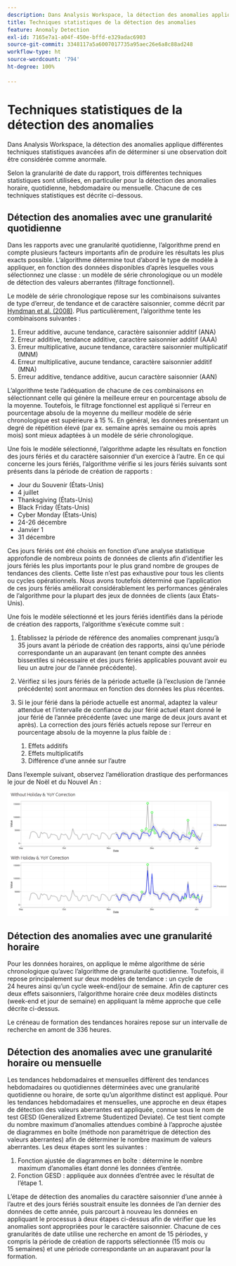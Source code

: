 ```yaml
---
description: Dans Analysis Workspace, la détection des anomalies applique différentes techniques statistiques avancées afin de déterminer si une observation doit être considérée comme anormale.
title: Techniques statistiques de la détection des anomalies
feature: Anomaly Detection
exl-id: 7165e7a1-a04f-450e-bffd-e329adac6903
source-git-commit: 3348117a5a6007017735a95aec26e6a8c88ad248
workflow-type: ht
source-wordcount: '794'
ht-degree: 100%

---
```


# Techniques statistiques de la détection des anomalies

Dans Analysis Workspace, la détection des anomalies applique différentes techniques statistiques avancées afin de déterminer si une observation doit être considérée comme anormale.

Selon la granularité de date du rapport, trois différentes techniques statistiques sont utilisées, en particulier pour la détection des anomalies horaire, quotidienne, hebdomadaire ou mensuelle. Chacune de ces techniques statistiques est décrite ci-dessous.

## Détection des anomalies avec une granularité quotidienne

Dans les rapports avec une granularité quotidienne, l’algorithme prend en compte plusieurs facteurs importants afin de produire les résultats les plus exacts possible. L’algorithme détermine tout d’abord le type de modèle à appliquer, en fonction des données disponibles d’après lesquelles vous sélectionnez une classe : un modèle de série chronologique ou un modèle de détection des valeurs aberrantes (filtrage fonctionnel).

Le modèle de série chronologique repose sur les combinaisons suivantes de type d’erreur, de tendance et de caractère saisonnier, comme décrit par [Hyndman et al. (2008)](https://www.springer.com/us/book/9783540719168). Plus particulièrement, l’algorithme tente les combinaisons suivantes :

1. Erreur additive, aucune tendance, caractère saisonnier additif (ANA)
1. Erreur additive, tendance additive, caractère saisonnier additif (AAA)
1. Erreur multiplicative, aucune tendance, caractère saisonnier multiplicatif (MNM)
1. Erreur multiplicative, aucune tendance, caractère saisonnier additif (MNA)
1. Erreur additive, tendance additive, aucun caractère saisonnier (AAN)

L’algorithme teste l’adéquation de chacune de ces combinaisons en sélectionnant celle qui génère la meilleure erreur en pourcentage absolu de la moyenne. Toutefois, le filtrage fonctionnel est appliqué si l’erreur en pourcentage absolu de la moyenne du meilleur modèle de série chronologique est supérieure à 15 %. En général, les données présentant un degré de répétition élevé (par ex. semaine après semaine ou mois après mois) sont mieux adaptées à un modèle de série chronologique.

Une fois le modèle sélectionné, l’algorithme adapte les résultats en fonction des jours fériés et du caractère saisonnier d’un exercice à l’autre. En ce qui concerne les jours fériés, l’algorithme vérifie si les jours fériés suivants sont présents dans la période de création de rapports :

* Jour du Souvenir (États-Unis)
* 4 juillet
* Thanksgiving (États-Unis)
* Black Friday (États-Unis)
* Cyber Monday (États-Unis)
* 24-26 décembre
* Janvier 1
* 31 décembre

Ces jours fériés ont été choisis en fonction d’une analyse statistique approfondie de nombreux points de données de clients afin d’identifier les jours fériés les plus importants pour le plus grand nombre de groupes de tendances des clients. Cette liste n’est pas exhaustive pour tous les clients ou cycles opérationnels. Nous avons toutefois déterminé que l’application de ces jours fériés améliorait considérablement les performances générales de l’algorithme pour la plupart des jeux de données de clients (aux États-Unis).

Une fois le modèle sélectionné et les jours fériés identifiés dans la période de création des rapports, l’algorithme s’exécute comme suit :

1. Établissez la période de référence des anomalies comprenant jusqu’à 35 jours avant la période de création des rapports, ainsi qu’une période correspondante un an auparavant (en tenant compte des années bissextiles si nécessaire et des jours fériés applicables pouvant avoir eu lieu un autre jour de l’année précédente).
1. Vérifiez si les jours fériés de la période actuelle (à l’exclusion de l’année précédente) sont anormaux en fonction des données les plus récentes.
1. Si le jour férié dans la période actuelle est anormal, adaptez la valeur attendue et l’intervalle de confiance du jour férié actuel étant donné le jour férié de l’année précédente (avec une marge de deux jours avant et après). La correction des jours fériés actuels repose sur l’erreur en pourcentage absolu de la moyenne la plus faible de :

   1. Effets additifs
   1. Effets multiplicatifs
   1. Différence d’une année sur l’autre

Dans l’exemple suivant, observez l’amélioration drastique des performances le jour de Noël et du Nouvel An :

![](assets/anomaly_statistics.png)

## Détection des anomalies avec une granularité horaire

Pour les données horaires, on applique le même algorithme de série chronologique qu’avec l’algorithme de granularité quotidienne. Toutefois, il repose principalement sur deux modèles de tendance : un cycle de 24 heures ainsi qu’un cycle week-end/jour de semaine. Afin de capturer ces deux effets saisonniers, l’algorithme horaire crée deux modèles distincts (week-end et jour de semaine) en appliquant la même approche que celle décrite ci-dessus.

Le créneau de formation des tendances horaires repose sur un intervalle de recherche en amont de 336 heures.

## Détection des anomalies avec une granularité horaire ou mensuelle

Les tendances hebdomadaires et mensuelles diffèrent des tendances hebdomadaires ou quotidiennes déterminées avec une granularité quotidienne ou horaire, de sorte qu’un algorithme distinct est appliqué. Pour les tendances hebdomadaires et mensuelles, une approche en deux étapes de détection des valeurs aberrantes est appliquée, connue sous le nom de test GESD (Generalized Extreme Studentized Deviate). Ce test tient compte du nombre maximum d’anomalies attendues combiné à l’approche ajustée de diagrammes en boîte (méthode non paramétrique de détection des valeurs aberrantes) afin de déterminer le nombre maximum de valeurs aberrantes. Les deux étapes sont les suivantes :

1. Fonction ajustée de diagrammes en boîte : détermine le nombre maximum d’anomalies étant donné les données d’entrée.
1. Fonction GESD : appliquée aux données d’entrée avec le résultat de l’étape 1.

L’étape de détection des anomalies du caractère saisonnier d’une année à l’autre et des jours fériés soustrait ensuite les données de l’an dernier des données de cette année, puis parcourt à nouveau les données en appliquant le processus à deux étapes ci-dessus afin de vérifier que les anomalies sont appropriées pour le caractère saisonnier. Chacune de ces granularités de date utilise une recherche en amont de 15 périodes, y compris la période de création de rapports sélectionnée (15 mois ou 15 semaines) et une période correspondante un an auparavant pour la formation.

